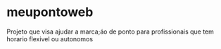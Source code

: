 # meupontoweb
Projeto que visa ajudar a marca;áo de ponto para profissionais que tem horario flexivel ou autonomos
